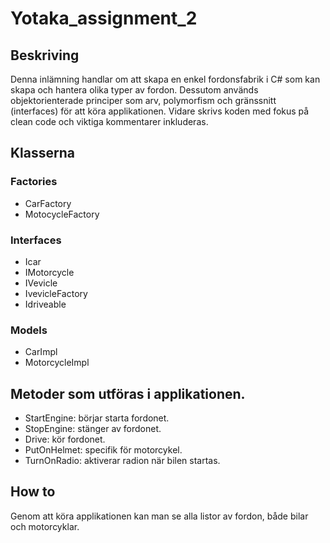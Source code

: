 # Yotaka_assignment_2

## Beskriving

Denna inlämning handlar om att skapa en enkel fordonsfabrik i C# som kan skapa och hantera olika typer av fordon. Dessutom används objektorienterade principer som arv, polymorfism och gränssnitt (interfaces) för att köra applikationen. Vidare skrivs koden med fokus på clean code och viktiga kommentarer inkluderas. 
## Klasserna
### Factories
- CarFactory
- MotocycleFactory
### Interfaces
- Icar
- IMotorcycle
- IVevicle
- IvevicleFactory
- Idriveable
### Models
- CarImpl
- MotorcycleImpl
## Metoder som utföras i applikationen.
- StartEngine: börjar starta fordonet.
- StopEngine: stänger av fordonet.
- Drive: kör fordonet.
- PutOnHelmet: specifik för motorcykel.
- TurnOnRadio: aktiverar radion när bilen startas.
## How to 
Genom att köra applikationen kan man se alla listor av fordon, både bilar och motorcyklar.

